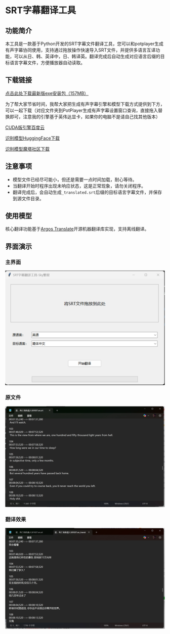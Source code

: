 # SRT字幕翻译工具

## 功能简介
本工具是一款基于Python开发的SRT字幕文件翻译工具，您可以和potplayer生成有声字幕协同使用，支持通过拖放操作快速导入SRT文件，并提供多语言互译功能，可以从日、韩、英译中，日、韩译英。翻译完成后自动生成对应语言后缀的目标语言字幕文件，方便播放器自动读取。

## 下载链接
[点击此处下载最新版exe安装包（157MB）](https://download.csdn.net/download/weixin_45826970/90890917?spm=1001.2014.3001.5503)

为了帮大家节省时间，我帮大家把生成有声字幕引擎和模型下载方式提供到下方，可以一起下载（对应文件夹到PotPlayer生成有声字幕设置窗口查询，直接拖入替换即可，注意我的引擎基于英伟达显卡，如果你的电脑不是请自己找其他版本）

[CUDA版引擎百度云](https://pan.baidu.com/s/1tiQN_B3AnomAAp_Efv18DA?pwd=wr3b)

[识别模型HuggingFace下载](https://huggingface.co/ggerganov/whisper.cpp/tree/main)

[识别模型魔塔社区下载](https://modelscope.cn/models/timeless/whispercpp/files?version=master)

## 注意事项
- 模型文件已经尽可能小，但还是需要一点时间加载，耐心等待。
- 当翻译开始时程序出现未响应状态，这是正常现象，请勿关闭程序。
- 翻译完成后，会自动生成`_translated.srt`后缀的目标语言字幕文件，并保存到源文件目录。

## 使用模型
核心翻译功能基于[Argos Translate](https://github.com/argosopentech/argos-translate)开源机器翻译库实现，支持离线翻译。

## 界面演示
### 主界面
![主界面](img/index.png)

### 原文件
![原语言](img/en.png)

### 翻译效果
![目标语言](img/zh.png)


